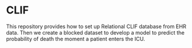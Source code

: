 # CLIF
This repository provides how to set up Relational CLIF database from EHR data. Then we create a blocked dataset to develop a model to predict the probability of death the moment a patient enters the ICU. 
